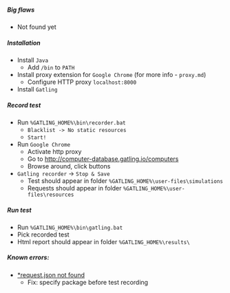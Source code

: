 ##### Big flaws
* Not found yet

##### Installation
* Install `Java`
    * Add `/bin` to `PATH`
* Install proxy extension for `Google Chrome` (for more info - `proxy.md`)
    * Configure HTTP proxy `localhost:8000`
* Install `Gatling`

##### Record test
* Run `%GATLING_HOME%\bin\recorder.bat`
    * `Blacklist -> No static resources`
    * `Start!`
* Run `Google Chrome` 
    * Activate http proxy
    * Go to http://computer-database.gatling.io/computers
    * Browse around, click buttons
* `Gatling recorder` -> `Stop & Save`
    * Test should appear in folder `%GATLING_HOME%\user-files\simulations`
    * Requests should appear in folder `%GATLING_HOME%\user-files\resources`

##### Run test
* Run `%GATLING_HOME%\bin\gatling.bat`
* Pick recorded test
* Html report should appear in folder `%GATLING_HOME%\results\`

##### Known errors:
* [*request.json not found](https://github.com/gatling/gatling/issues/4056)
    * Fix: specify package before test recording
